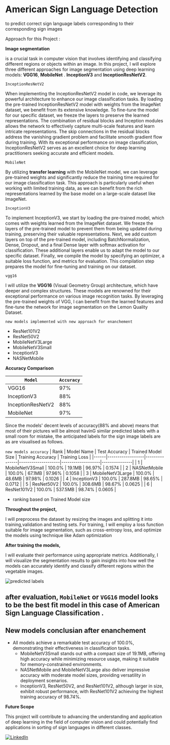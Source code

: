 # American Sign Language Detection
to predict correct sign language labels corresponding to their corresponding sign images

Approach for this Project :

**Image segmentation**

is a crucial task in computer vision that involves identifying and classifying different regions or objects within an image. In this project, I will explore three different approaches for image segmentation using deep learning models: **VGG16**,  **MobileNet** . **InceptionV3** and **InceptionResNetV2**.


`InceptionResNetV2` 

When implementing the InceptionResNetV2 model in code, we leverage its powerful architecture to enhance our image classification tasks. By loading the pre-trained InceptionResNetV2 model with weights from the ImageNet dataset, we benefit from its extensive knowledge. To fine-tune the model for our specific dataset, we freeze the layers to preserve the learned representations. The combination of residual blocks and Inception modules allows the network to effectively capture multi-scale features and learn intricate representations. The skip connections in the residual blocks address the vanishing gradient problem and facilitate smooth gradient flow during training. With its exceptional performance on image classification, InceptionResNetV2 serves as an excellent choice for deep learning practitioners seeking accurate and efficient models.

`MobileNet` 

By utilizing **transfer learning** with the MobileNet model, we can leverage pre-trained weights and significantly reduce the training time required for our image classification task. This approach is particularly useful when working with limited training data, as we can benefit from the rich representations learned by the base model on a large-scale dataset like ImageNet.

`InceptionV3`

To implement InceptionV3, we start by loading the pre-trained model, which comes with weights learned from the ImageNet dataset. We freeze the layers of the pre-trained model to prevent them from being updated during training, preserving their valuable representations. Next, we add custom layers on top of the pre-trained model, including BatchNormalization, Dense, Dropout, and a final Dense layer with softmax activation for classification. These additional layers enable us to adapt the model to our specific dataset. Finally, we compile the model by specifying an optimizer, a suitable loss function, and metrics for evaluation. This compilation step prepares the model for fine-tuning and training on our dataset.

`vgg16`

I will utilize the **VGG16** (Visual Geometry Group) architecture, which have deeper and complex structures. These models are renowned for their exceptional performance on various image recognition tasks. By leveraging the pre-trained weights of VGG, I can benefit from the learned features and fine-tune the network for image segmentation on the Lemon Quality Dataset.

`new models implemented with new approach for enanchement`
- ResNet101V2
- ResNet50V2
- MobileNetV3Large
- MobileNetV3Small
- InceptionV3
- NASNetMobile

**Accuracy Comparison**

| `Model`  | `Accuracy` |
|--------|----------|
| VGG16  |   97%    |
| InceptionV3 | 88% |
| InceptionResNetV2 | 88% |
| MobileNet | 97% |

Since the models' decent levels of accuracy(88% and above) means that most of their pictures will be almost havinG similar predicted labels with a small room for mistake, the anticipated labels for the sign image labels are as are visualised as follows.

`new models accuracy`
| Rank | Model Name       | Test Accuracy | Trained Model Size | Training Accuracy | Training Loss |
|------|------------------|---------------|--------------------|-------------------|---------------|
| 1    | MobileNetV3Small | 100.0%        | 19.1MB             | 96.97%            | 0.1574        |
| 2    | NASNetMobile     | 100.0%        | 67.1MB             | 97.96%            | 0.1058        |
| 3    | MobileNetV3Large | 100.0%        | 48.6MB             | 97.98%            | 0.1026        |
| 4    | InceptionV3      | 100.0%        | 287.8MB            | 98.65%            | 0.0712        |
| 5    | ResNet50V2       | 100.0%        | 308.6MB            | 98.67%            | 0.0625        |
| 6    | ResNet101V2      | 100.0%        | 537.5MB            | 98.74%            | 0.0605        |

- ranking based on Trained Model size

**Throughout the project,** 

I will preprocess the dataset by resizing the images and splitting it into training,validation and testing sets. For training, I will employ a loss function suitable for image segmentation, such as cross-entropy loss, and optimize the models using technique like  Adam optimization

**After training the models,**

I will evaluate their performance using appropriate metrics. Additionally, I will visualize the segmentation results to gain insights into how well the models can accurately identify and classify different regions within the vegetable images.


![predicted labels]()


## after evaluation, `MobileNet` or `VGG16` model looks to be the best fit model in this case of American Sign Language Classification .

## New models conclusian after enanchement
- All models achieve a remarkable test accuracy of 100.0%, demonstrating their effectiveness in classification tasks.
  - MobileNetV3Small stands out with a compact size of 19.1MB, offering high accuracy while minimizing resource usage, making it suitable for memory-constrained environments.
  - NASNetMobile and MobileNetV3Large also deliver impressive accuracy with moderate model sizes, providing versatility in deployment scenarios.
  - InceptionV3, ResNet50V2, and ResNet101V2, although larger in size, exhibit robust performance, with ResNet101V2 achieving the highest training accuracy of 98.74%.

**Future Scope**

This project will contribute to advancing the understanding and application of deep learning in the field of computer vision and could potentially find applications in sorting of sign languages in different classes.


[![LinkedIn](https://img.shields.io/badge/LinkedIn-0077B5?logo=linkedin&logoColor=white)](www.linkedin.com/in/zulqarnain-ahmed)
